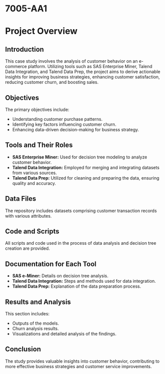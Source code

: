 # 7005-AA1
# Project Overview

## Introduction
This case study involves the analysis of customer behavior on an e-commerce platform. Utilizing tools such as SAS Enterprise Miner, Talend Data Integration, and Talend Data Prep, the project aims to derive actionable insights for improving business strategies, enhancing customer satisfaction, reducing customer churn, and boosting sales.

## Objectives
The primary objectives include:
- Understanding customer purchase patterns.
- Identifying key factors influencing customer churn.
- Enhancing data-driven decision-making for business strategy.

## Tools and Their Roles
- **SAS Enterprise Miner:** Used for decision tree modeling to analyze customer behavior.
- **Talend Data Integration:** Employed for merging and integrating datasets from various sources.
- **Talend Data Prep:** Utilized for cleaning and preparing the data, ensuring quality and accuracy.

## Data Files
The repository includes datasets comprising customer transaction records with various attributes.

## Code and Scripts
All scripts and code used in the process of data analysis and decision tree creation are provided.

## Documentation for Each Tool
- **SAS e-Miner:** Details on decision tree analysis.
- **Talend Data Integration:** Steps and methods used for data integration.
- **Talend Data Prep:** Explanation of the data preparation process.

## Results and Analysis
This section includes:
- Outputs of the models.
- Churn analysis results.
- Visualizations and detailed analysis of the findings.

## Conclusion
The study provides valuable insights into customer behavior, contributing to more effective business strategies and customer service improvements.

